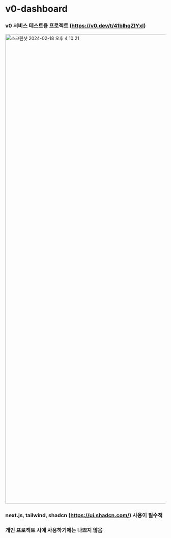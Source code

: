 # v0-dashboard

### v0 서비스 테스트용 프로젝트 (https://v0.dev/t/41blhqZlYxI)

<img width="1476" alt="스크린샷 2024-02-18 오후 4 10 21" src="https://github.com/younboyoung/v0-dashboard/assets/71881747/eb9f56fd-32f6-4af6-92c9-0d7a44b8ebc7">


### next.js, tailwind, shadcn (https://ui.shadcn.com/) 사용이 필수적
### 개인 프로젝트 시에 사용하기에는 나쁘지 않음
